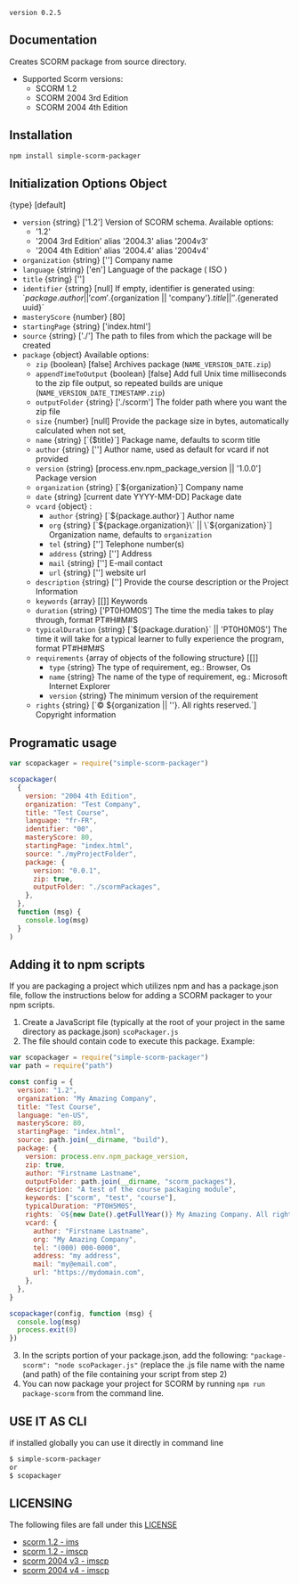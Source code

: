 `version 0.2.5`

## Documentation

Creates SCORM package from source directory.

- Supported Scorm versions:
  - SCORM 1.2
  - SCORM 2004 3rd Edition
  - SCORM 2004 4th Edition

## Installation

```bash
npm install simple-scorm-packager
```

## Initialization Options Object

{type} [default]

- `version` {string} ['1.2'] Version of SCORM schema. Available options:
  - '1.2'
  - '2004 3rd Edition' alias '2004.3' alias '2004v3'
  - '2004 4th Edition' alias '2004.4' alias '2004v4'
- `organization` {string} [''] Company name
- `language` {string} ['en'] Language of the package ( ISO )
- `title` {string} ['']
- `identifier` {string} [null] If empty, identifier is generated using:
  \`${package.author || 'com'}.${organization || 'company'}.${title || ''}.${generated uuid}\`
- `masteryScore` {number} [80]
- `startingPage` {string} ['index.html']
- `source` {string} ['./'] The path to files from which the package will be created
- `package` {object} Available options:
  - `zip` {boolean} [false] Archives package (`NAME_VERSION_DATE.zip`)
  - `appendTimeToOutput` {boolean} [false] Add full Unix time milliseconds to the zip file output, so repeated builds are unique (`NAME_VERSION_DATE_TIMESTAMP.zip`)
  - `outputFolder` {string} ['./scorm'] The folder path where you want the zip file
  - `size` {number} [null] Provide the package size in bytes, automatically calculated when not set,
  - `name` {string} [\`{$title}\`] Package name, defaults to scorm title
  - `author` {string} [''] Author name, used as default for vcard if not provided
  - `version` {string} [process.env.npm_package_version || '1.0.0'] Package version
  - `organization` {string} [\`${organization}\`] Company name
  - `date` {string} [current date YYYY-MM-DD] Package date
  - `vcard` {object} :
    - `author` {string} [\`${package.author}\`] Author name
    - `org` {string} [\`${package.organization}\` || \`${organization}\`] Organization name, defaults to `organization`
    - `tel` {string} [''] Telephone number(s)
    - `address` {string} [''] Address
    - `mail` {string} [''] E-mail contact
    - `url` {string} [''] website url
  - `description` {string} [''] Provide the course description or the Project Information
  - `keywords` {array} [[]] Keywords
  - `duration` {string} ['PT0H0M0S'] The time the media takes to play through, format PT#H#M#S
  - `typicalDuration` {string} [\`${package.duration}\` || 'PT0H0M0S'] The time it will take for a typical learner to fully experience the program, format PT#H#M#S
  - `requirements` {array of objects of the following structure} [[]]
    - `type` {string} The type of requirement, eg.: Browser, Os
    - `name` {string} The name of the type of requirement, eg.: Microsoft Internet Explorer
    - `version` {string} The minimum version of the requirement
  - `rights` {string} [\`© ${organization || ''}. All rights reserved.\`] Copyright information

## Programatic usage

```javascript
var scopackager = require("simple-scorm-packager")

scopackager(
  {
    version: "2004 4th Edition",
    organization: "Test Company",
    title: "Test Course",
    language: "fr-FR",
    identifier: "00",
    masteryScore: 80,
    startingPage: "index.html",
    source: "./myProjectFolder",
    package: {
      version: "0.0.1",
      zip: true,
      outputFolder: "./scormPackages",
    },
  },
  function (msg) {
    console.log(msg)
  }
)
```

## Adding it to npm scripts

If you are packaging a project which utilizes npm and has a package.json file, follow the instructions below for adding a SCORM packager to your npm scripts.

1. Create a JavaScript file (typically at the root of your project in the same directory as package.json) `scoPackager.js`
2. The file should contain code to execute this package. Example:

```javascript
var scopackager = require("simple-scorm-packager")
var path = require("path")

const config = {
  version: "1.2",
  organization: "My Amazing Company",
  title: "Test Course",
  language: "en-US",
  masteryScore: 80,
  startingPage: "index.html",
  source: path.join(__dirname, "build"),
  package: {
    version: process.env.npm_package_version,
    zip: true,
    author: "Firstname Lastname",
    outputFolder: path.join(__dirname, "scorm_packages"),
    description: "A test of the course packaging module",
    keywords: ["scorm", "test", "course"],
    typicalDuration: "PT0H5M0S",
    rights: `©${new Date().getFullYear()} My Amazing Company. All right reserved.`,
    vcard: {
      author: "Firstname Lastname",
      org: "My Amazing Company",
      tel: "(000) 000-0000",
      address: "my address",
      mail: "my@email.com",
      url: "https://mydomain.com",
    },
  },
}

scopackager(config, function (msg) {
  console.log(msg)
  process.exit(0)
})
```

3. In the scripts portion of your package.json, add the following: `"package-scorm": "node scoPackager.js"` (replace the .js file name with the name (and path) of the file containing your script from step 2)
4. You can now package your project for SCORM by running `npm run package-scorm` from the command line.

## USE IT AS CLI

if installed globally you can use it directly in command line

```bash
$ simple-scorm-packager
or
$ scopackager
```

## LICENSING

The following files are fall under this [LICENSE](./lib/schemas/definitionFiles/license.txt)

- [scorm 1.2 - ims](./lib/schemas/definitionFiles/scorm12edition/ims_xml.xsd)
- [scorm 1.2 - imscp](./lib/schemas/definitionFiles/scorm12edition/imscp_rootv1p1p2.xsd)
- [scorm 2004 v3 - imscp](./lib/schemas/definitionFiles/scorm20043rdedition/imscp_v1p1.xsd)
- [scorm 2004 v4 - imscp](./lib/schemas/definitionFiles/scorm20044thedition/imscp_v1p1.xsd)
